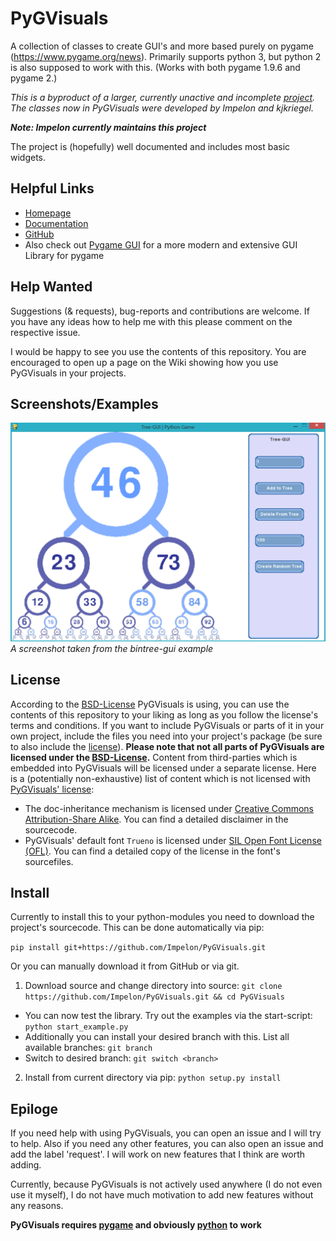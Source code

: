# PyGVisuals
A collection of classes to create GUI's and more based purely on pygame (https://www.pygame.org/news).
Primarily supports python 3, but python 2 is also supposed to work with this.
(Works with both pygame 1.9.6 and pygame 2.)

_This is a byproduct of a larger, currently unactive and incomplete [project](https://github.com/AlinaGri/CoolesSpiel).
The classes now in PyGVisuals were developed by Impelon and kjkriegel._

___Note: Impelon currently maintains this project___

The project is (hopefully) well documented and includes most basic widgets.

## Helpful Links

- [Homepage](https://impelon.github.io/PyGVisuals/)
- [Documentation](https://impelon.github.io/PyGVisuals/api/)
- [GitHub](https://github.com/Impelon/PyGVisuals)
- Also check out [Pygame GUI](https://github.com/MyreMylar/pygame_gui) for a more modern and extensive GUI Library for pygame

## Help Wanted

Suggestions (& requests), bug-reports and contributions are welcome. If you have any ideas how to help me with this please comment on the respective issue.

I would be happy to see you use the contents of this repository. You are encouraged to open up a page on the Wiki showing how you use PyGVisuals in your projects.

## Screenshots/Examples

![bintree-gui](examples/bintree-gui/screenshot.png)
_A screenshot taken from the bintree-gui example_

## License

According to the [BSD-License](LICENSE.md) PyGVisuals is using, you can use the contents of this repository to your liking as long as you follow the license's terms and conditions.
If you want to include PyGVisuals or parts of it in your own project, include the files you need into your project's package (be sure to also include the [license](LICENSE.md)).
**Please note that not all parts of PyGVisuals are licensed under the [BSD-License](LICENSE.md).**
Content from third-parties which is embedded into PyGVisuals will be licensed under a separate license.
Here is a (potentially non-exhaustive) list of content which is not licensed with [PyGVisuals' license](LICENSE.md):
- The doc-inheritance mechanism is licensed under [Creative Commons Attribution-Share Alike](https://creativecommons.org/licenses/by-sa/4.0/). You can find a detailed disclaimer in the sourcecode.
- PyGVisuals' default font `Trueno` is licensed under [SIL Open Font License (OFL)](https://scripts.sil.org/cms/scripts/page.php?item_id=OFL_web). You can find a detailed copy of the license in the font's sourcefiles.

## Install

Currently to install this to your python-modules you need to download the project's sourcecode.
This can be done automatically via pip:

`pip install git+https://github.com/Impelon/PyGVisuals.git`

Or you can manually download it from GitHub or via git.

1. Download source and change directory into source: `git clone https://github.com/Impelon/PyGVisuals.git && cd PyGVisuals`
  - You can now test the library. Try out the examples via the start-script: `python start_example.py`
  - Additionally you can install your desired branch with this. List all available branches: `git branch`
  - Switch to desired branch: `git switch <branch>`
2. Install from current directory via pip: `python setup.py install`

## Epiloge

If you need help with using PyGVisuals, you can open an issue and I will try to help.
Also if you need any other features, you can also open an issue and add the label 'request'. I will work on new features that I think are worth adding.

Currently, because PyGVisuals is not actively used anywhere (I do not even use it myself), I do not have much motivation to add new features without any reasons.

__PyGVisuals requires [pygame](https://www.pygame.org/news) and obviously [python](https://www.python.org/) to work__
